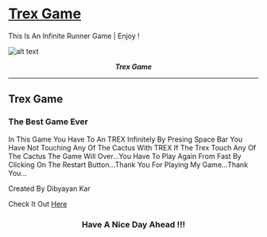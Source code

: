 # [Trex Game]( https://dibyayan8992.github.io/Trex-Game/)</h2>
This Is An Infinite Runner Game | Enjoy !

![alt text](FC2.PNG)
<p align="center">
  <b><i>Trex Game</i></b>

<br />
<hr />

<h2>Trex Game</h2>

<h3>The Best Game Ever</h3>

In This Game You Have To An TREX Infinitely By Presing Space Bar You Have Not Touching Any Of The Cactus With TREX If The Trex Touch Any Of The Cactus The Game Will Over...You Have To Play Again From Fast By Clicking On The Restart Button...Thank You For Playing My Game...Thank You...

Created By Dibyayan Kar

Check It Out [Here]( https://dibyayan8992.github.io/Trex-Game/)

<h3 align="center">Have A Nice Day Ahead !!!</h3>
